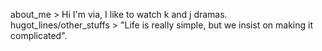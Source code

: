 about_me
	>  Hi I'm via, I like to watch k and j dramas.
hugot_lines/other_stuffs
	> "Life is really simple, but we insist on making it complicated".
